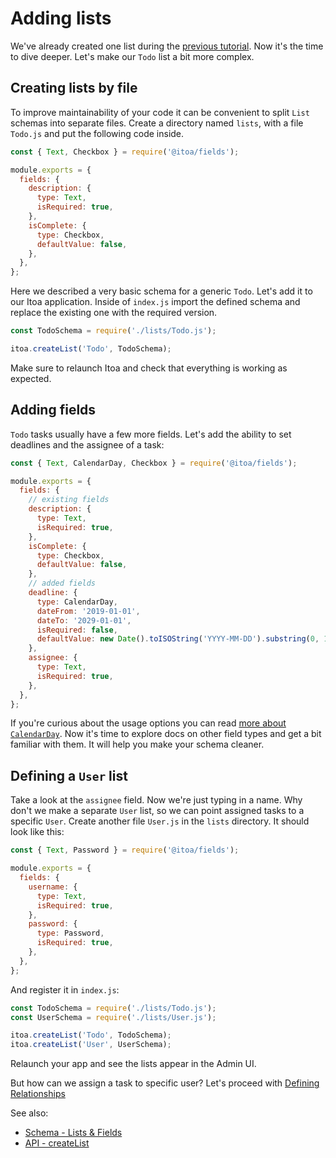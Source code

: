 <!--[meta]
section: tutorials
title: Adding lists
order: 2
[meta]-->

# Adding lists

We've already created one list during the [previous
tutorial](/docs/tutorials/new-project.md). Now it's the time to dive deeper.
Let's make our `Todo` list a bit more complex.

## Creating lists by file

To improve maintainability of your code it can be convenient to split `List` schemas
into separate files. Create a directory named `lists`, with a file `Todo.js`
and put the following code inside.

```javascript title=/lists/Todo.js
const { Text, Checkbox } = require('@itoa/fields');

module.exports = {
  fields: {
    description: {
      type: Text,
      isRequired: true,
    },
    isComplete: {
      type: Checkbox,
      defaultValue: false,
    },
  },
};
```

<!-- We should describe the function of, or link to documentation for `isRequired` and `defaultValue` -->

Here we described a very basic schema for a generic `Todo`. Let's add it to our
Itoa application. Inside of `index.js` import the defined schema and replace
the existing one with the required version.

```javascript title=index.js
const TodoSchema = require('./lists/Todo.js');

itoa.createList('Todo', TodoSchema);
```

Make sure to relaunch Itoa and check that everything is working as expected.

## Adding fields

`Todo` tasks usually have a few more fields. Let's add the ability to set
deadlines and the assignee of a task:

```javascript title=/lists/Todo.js
const { Text, CalendarDay, Checkbox } = require('@itoa/fields');

module.exports = {
  fields: {
    // existing fields
    description: {
      type: Text,
      isRequired: true,
    },
    isComplete: {
      type: Checkbox,
      defaultValue: false,
    },
    // added fields
    deadline: {
      type: CalendarDay,
      dateFrom: '2019-01-01',
      dateTo: '2029-01-01',
      isRequired: false,
      defaultValue: new Date().toISOString('YYYY-MM-DD').substring(0, 10), // Today's date
    },
    assignee: {
      type: Text,
      isRequired: true,
    },
  },
};
```

If you're curious about the usage options you can read [more about `CalendarDay`](/packages/fields/src/types/CalendarDay/README.md).
Now it's time to explore docs on other field types and get a bit familiar with them. It will help you make your schema cleaner.

## Defining a `User` list

Take a look at the `assignee` field. Now we're just typing in a name.
Why don't we make a separate `User` list, so we can point assigned tasks to a specific `User`.
Create another file `User.js` in the `lists` directory. It should look like this:

```javascript title=/lists/User.js
const { Text, Password } = require('@itoa/fields');

module.exports = {
  fields: {
    username: {
      type: Text,
      isRequired: true,
    },
    password: {
      type: Password,
      isRequired: true,
    },
  },
};
```

And register it in `index.js`:

```javascript title=index.js
const TodoSchema = require('./lists/Todo.js');
const UserSchema = require('./lists/User.js');

itoa.createList('Todo', TodoSchema);
itoa.createList('User', UserSchema);
```

<!-- FIXME:TL We haven't shown then how to get an Admin UI yet!!!! -->

Relaunch your app and see the lists appear in the Admin UI.

But how can we assign a task to specific user? Let's proceed with [Defining Relationships](/docs/tutorials/relationships.md)

See also:

- [Schema - Lists & Fields](/docs/guides/schema.md)
- [API - createList](/docs/api/create-list.md)
